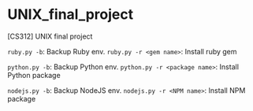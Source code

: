 # UNIX_final_project
[CS312] UNIX final project

`ruby.py -b`:  Backup Ruby env.
`ruby.py -r <gem name>`:  Install ruby gem



`python.py -b`: Backup Python env.
`python.py -r <package name>`: Install Python package



`nodejs.py -b`: Backup NodeJS env.
`nodejs.py -r <NPM name>`: Install NPM package
